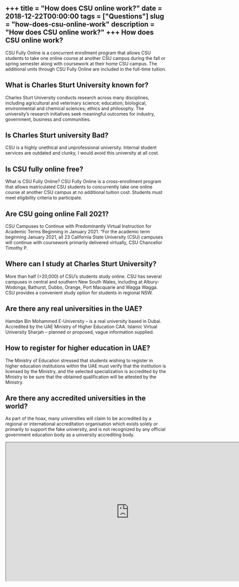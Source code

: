 +++
title = "How does CSU online work?"
date = 2018-12-22T00:00:00
tags = ["Questions"]
slug = "how-does-csu-online-work"
description = "How does CSU online work?"
+++
How does CSU online work?
-------------------------

CSU Fully Online is a concurrent enrollment program that allows CSU students to take one online course at another CSU campus during the fall or spring semester along with coursework at their home CSU campus. The additional units through CSU Fully Online are included in the full-time tuition.

What is Charles Sturt University known for?
-------------------------------------------

Charles Sturt University conducts research across many disciplines, including agricultural and veterinary science; education; biological, environmental and chemical sciences; ethics and philosophy. The university’s research initiatives seek meaningful outcomes for industry, government, business and communities.

Is Charles Sturt university Bad?
--------------------------------

CSU is a highly unethical and unprofessional university. Internal student services are outdated and clunky, I would avoid this university at all cost.

Is CSU fully online free?
-------------------------

What is CSU Fully Online? CSU Fully Online is a cross-enrollment program that allows matriculated CSU students to concurrently take one online course at another CSU campus at no additional tuition cost. Students must meet eligibility criteria to participate.

Are CSU going online Fall 2021?
-------------------------------

CSU Campuses to Continue with Predominantly Virtual Instruction for Academic Terms Beginning in January 2021. “For the academic term beginning January 2021, all 23 California State University (CSU) campuses will continue with coursework primarily delivered virtually, CSU Chancellor Timothy P.

Where can I study at Charles Sturt University?
----------------------------------------------

More than half (&gt;20,000) of CSU’s students study online. CSU has several campuses in central and southern New South Wales, including at Albury-Wodonga, Bathurst, Dubbo, Orange, Port Macquarie and Wagga Wagga. CSU provides a convenient study option for students in regional NSW.

Are there any real universities in the UAE?
-------------------------------------------

Hamdan Bin Mohammed E-University – is a real university based in Dubai. Accredited by the UAE Ministry of Higher Education CAA. Islamic Virtual University Sharjah – planned or proposed, vague information supplied.

How to register for higher education in UAE?
--------------------------------------------

The Ministry of Education stressed that students wishing to register in higher education institutions within the UAE must verify that the institution is licensed by the Ministry, and the selected specialization is accredited by the Ministry to be sure that the obtained qualification will be attested by the Ministry.

Are there any accredited universities in the world?
---------------------------------------------------

As part of the hoax, many universities will claim to be accredited by a regional or international accreditation organisation which exists solely or primarily to support the fake university, and is not recognized by any official government education body as a university accrediting body.

<iframe allow="accelerometer; autoplay; clipboard-write; encrypted-media; gyroscope; picture-in-picture" allowfullscreen="" class="__youtube_prefs__  epyt-is-override  no-lazyload" data-no-lazy="1" data-origheight="433" data-origwidth="770" data-skipgform_ajax_framebjll="" height="433" id="_ytid_22556" loading="lazy" src="https://www.youtube.com/embed/TciKxtHUYZE?enablejsapi=1&autoplay=0&cc_load_policy=0&cc_lang_pref=&iv_load_policy=1&loop=0&modestbranding=0&rel=1&fs=1&playsinline=0&autohide=2&theme=dark&color=red&controls=1&" title="YouTube player" width="770"></iframe>